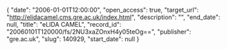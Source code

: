 {
  "date": "2006-01-01T12:00:00", 
  "open_access": true, 
  "target_url": "http://elidacamel.cms.gre.ac.uk/index.html", 
  "description": "", 
  "end_date": null, 
  "title": "eLIDA CAMEL", 
  "record_id": "20060101T120000/fs/2NU3xaZOnxH4y05teOg==", 
  "publisher": "gre.ac.uk", 
  "slug": 140929, 
  "start_date": null
}

